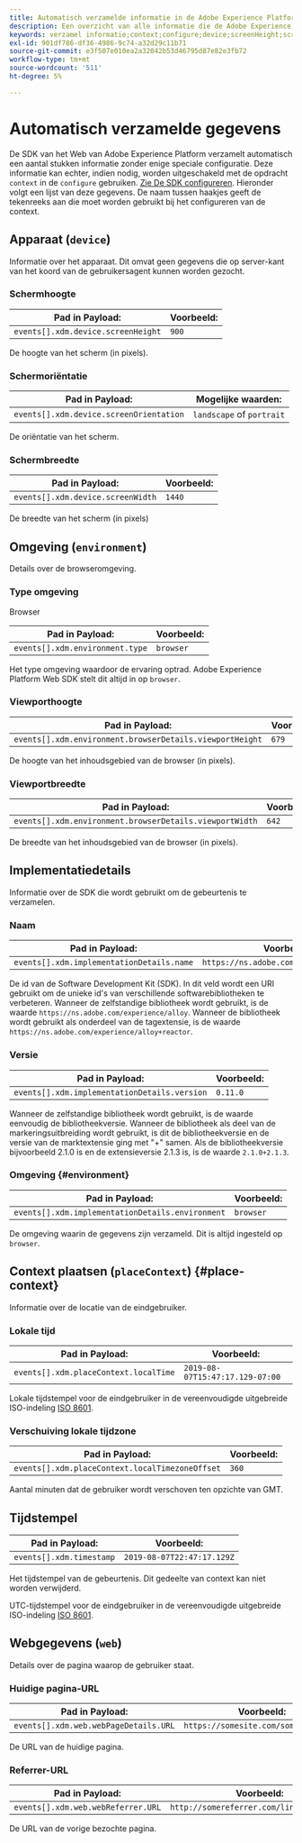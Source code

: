 ```yaml
---
title: Automatisch verzamelde informatie in de Adobe Experience Platform Web SDK
description: Een overzicht van alle informatie die de Adobe Experience Platform SDK automatisch verzamelt.
keywords: verzamel informatie;context;configure;device;screenHeight;screenHeight;screenOrientation;screenOrientation;screenWidth;screenWidth;milieu;viewportHeight;viewportHeight;viewportWidth;viewport Breedte;crowserDetails;browser details;implementatieDetails;naam;versionContext;localTime;localTimezoneOffset;local zone Offset;timestamp;web;url;webPageDetails;webPage Details;webReferrer;webReferrer;landscape;portrait;
exl-id: 901df786-df36-4986-9c74-a32d29c11b71
source-git-commit: e3f507e010ea2a32042b53d46795d87e82e3fb72
workflow-type: tm+mt
source-wordcount: '511'
ht-degree: 5%

---
```


# Automatisch verzamelde gegevens

De SDK van het Web van Adobe Experience Platform verzamelt automatisch een aantal stukken informatie zonder enige speciale configuratie. Deze informatie kan echter, indien nodig, worden uitgeschakeld met de opdracht `context` in de `configure` gebruiken. [Zie De SDK configureren](../fundamentals/configuring-the-sdk.md). Hieronder volgt een lijst van deze gegevens. De naam tussen haakjes geeft de tekenreeks aan die moet worden gebruikt bij het configureren van de context.

## Apparaat (`device`)

Informatie over het apparaat. Dit omvat geen gegevens die op server-kant van het koord van de gebruikersagent kunnen worden gezocht.

### Schermhoogte

| **Pad in Payload:** | **Voorbeeld:** |
| ---------------------------------- | ------------ |
| `events[].xdm.device.screenHeight` | `900` |

De hoogte van het scherm (in pixels).

### Schermoriëntatie

| **Pad in Payload:** | **Mogelijke waarden:** |
| --------------------------------------- | ------------------------- |
| `events[].xdm.device.screenOrientation` | `landscape` of `portrait` |

De oriëntatie van het scherm.

### Schermbreedte

| **Pad in Payload:** | **Voorbeeld:** |
| --------------------------------- | ------------ |
| `events[].xdm.device.screenWidth` | `1440` |

De breedte van het scherm (in pixels)

## Omgeving (`environment`)

Details over de browseromgeving.

### Type omgeving

Browser

| **Pad in Payload:** | **Voorbeeld:** |
| ------------------------------- | ------------ |
| `events[].xdm.environment.type` | `browser` |

Het type omgeving waardoor de ervaring optrad. Adobe Experience Platform Web SDK stelt dit altijd in op `browser`.

### Viewporthoogte

| **Pad in Payload:** | **Voorbeeld:** |
| -------------------------------------------------------- | ------------ |
| `events[].xdm.environment.browserDetails.viewportHeight` | `679` |

De hoogte van het inhoudsgebied van de browser (in pixels).

### Viewportbreedte

| **Pad in Payload:** | **Voorbeeld:** |
| ------------------------------------------------------- | ------------ |
| `events[].xdm.environment.browserDetails.viewportWidth` | `642` |

De breedte van het inhoudsgebied van de browser (in pixels).

## Implementatiedetails

Informatie over de SDK die wordt gebruikt om de gebeurtenis te verzamelen.

### Naam

| **Pad in Payload:** | **Voorbeeld:** |
| ----------------------------------------- | --------------------------------------- |
| `events[].xdm.implementationDetails.name` | `https://ns.adobe.com/experience/alloy` |

De id van de Software Development Kit (SDK).  In dit veld wordt een URI gebruikt om de unieke id&#39;s van verschillende softwarebibliotheken te verbeteren. Wanneer de zelfstandige bibliotheek wordt gebruikt, is de waarde `https://ns.adobe.com/experience/alloy`. Wanneer de bibliotheek wordt gebruikt als onderdeel van de tagextensie, is de waarde `https://ns.adobe.com/experience/alloy+reactor`.

### Versie

| **Pad in Payload:** | **Voorbeeld:** |
| -------------------------------------------- | ------------ |
| `events[].xdm.implementationDetails.version` | `0.11.0` |

Wanneer de zelfstandige bibliotheek wordt gebruikt, is de waarde eenvoudig de bibliotheekversie. Wanneer de bibliotheek als deel van de markeringsuitbreiding wordt gebruikt, is dit de bibliotheekversie en de versie van de marktextensie ging met &quot;+&quot; samen. Als de bibliotheekversie bijvoorbeeld 2.1.0 is en de extensieversie 2.1.3 is, is de waarde `2.1.0+2.1.3`.

### Omgeving {#environment}

| **Pad in Payload:** | **Voorbeeld:** |
| ------------------------------------------------ | ------------ |
| `events[].xdm.implementationDetails.environment` | `browser` |

De omgeving waarin de gegevens zijn verzameld. Dit is altijd ingesteld op `browser`.

## Context plaatsen (`placeContext`) {#place-context}

Informatie over de locatie van de eindgebruiker.

### Lokale tijd

| **Pad in Payload:** | **Voorbeeld:** |
| ------------------------------------- | ------------------------------- |
| `events[].xdm.placeContext.localTime` | `2019-08-07T15:47:17.129-07:00` |

Lokale tijdstempel voor de eindgebruiker in de vereenvoudigde uitgebreide ISO-indeling [ISO 8601](https://tools.ietf.org/html/rfc3339#section-5.6).

### Verschuiving lokale tijdzone

| **Pad in Payload:** | **Voorbeeld:** |
| ----------------------------------------------- | ------------ |
| `events[].xdm.placeContext.localTimezoneOffset` | `360` |

Aantal minuten dat de gebruiker wordt verschoven ten opzichte van GMT.

## Tijdstempel

| **Pad in Payload:** | **Voorbeeld:** |
| ------------------------ | -------------------------- |
| `events[].xdm.timestamp` | `2019-08-07T22:47:17.129Z` |

Het tijdstempel van de gebeurtenis.  Dit gedeelte van context kan niet worden verwijderd.

UTC-tijdstempel voor de eindgebruiker in de vereenvoudigde uitgebreide ISO-indeling [ISO 8601](https://tools.ietf.org/html/rfc3339#section-5.6).

## Webgegevens (`web`)

Details over de pagina waarop de gebruiker staat.

### Huidige pagina-URL

| **Pad in Payload:** | **Voorbeeld:** |
| ------------------------------------- | ------------------------------------ |
| `events[].xdm.web.webPageDetails.URL` | `https://somesite.com/somepage.html` |

De URL van de huidige pagina.

### Referrer-URL

| **Pad in Payload:** | **Voorbeeld:** |
| ---------------------------------- | ----------------------------------------- |
| `events[].xdm.web.webReferrer.URL` | `http://somereferrer.com/linkedpage.html` |

De URL van de vorige bezochte pagina.
